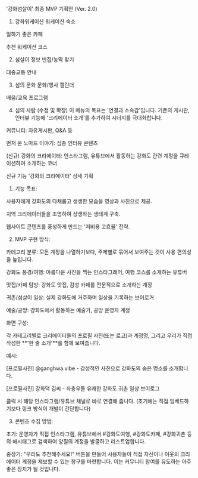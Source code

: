 '강화섬살이' 최종 MVP 기획안 (Ver. 2.0)
1. 강화워케이션
워케이션 숙소

일하기 좋은 카페

추천 워케이션 코스

2. 섬살이 정보
빈집/농막 찾기

대중교통 안내

3. 섬의 문화
문화/행사 캘린더

배움/교육 프로그램

4. 섬의 사람 (수정 및 확장)
이 메뉴의 목표는 '연결과 소속감'입니다. 기존의 게시판, 인터뷰 기능에 '크리에이터 소개'를 추가하여 시너지를 극대화합니다.

커뮤니티: 자유게시판, Q&A 등

먼저 온 노마드 이야기: 심층 인터뷰 콘텐츠

(신규) 강화의 크리에이터: 인스타그램, 유튜브에서 활동하는 강화도 관련 계정을 큐레이션하여 소개하는 코너

신규 기능 '강화의 크리에이터' 상세 기획
1. 기능 목표:

사용자에게 강화도의 다채롭고 생생한 모습을 영상과 사진으로 제공.

지역 크리에이터들을 조명하여 상생하는 생태계 구축.

웹사이트 콘텐츠를 풍성하게 만드는 '저비용 고효율' 전략.

2. MVP 구현 방식:

카테고리 분류: 모든 계정을 나열하기보다, 주제별로 묶어서 보여주는 것이 사용 편의성을 높입니다.

강화도 풍경/여행: 아름다운 사진을 찍는 인스타그래머, 여행 코스를 소개하는 유튜버

맛집/카페 탐방: 강화도 맛집, 감성 카페를 전문적으로 소개하는 계정

귀촌/섬살이 일상: 실제 강화도에 거주하며 일상을 기록하는 브이로거

예술/공방: 강화도에서 활동하는 예술가, 공방 운영자 계정

화면 구성:

각 카테고리별로 크리에이터들의 프로필 사진(또는 로고)과 계정명, 그리고 우리가 직접 작성한 **'한 줄 소개'**를 함께 보여줍니다.

예시:

[프로필사진] @ganghwa.vibe - 감성적인 사진으로 강화도의 숨은 명소를 소개합니다.

[프로필사진] 강화댁 김씨 - 좌충우돌 유쾌한 강화도 귀촌 일상 브이로그

클릭 시 해당 인스타그램/유튜브 채널로 바로 연결해 줍니다. (초기에는 직접 임베드하기보다 링크 방식이 개발이 간단합니다)

3. 콘텐츠 수집 방법:

초기: 운영자가 직접 인스타그램, 유튜브에서 #강화도여행, #강화도카페, #강화귀촌 등의 해시태그로 검색하여 양질의 계정을 발굴하고 리스트업합니다.

중장기: "우리도 추천해주세요!" 버튼을 만들어 사용자들이 직접 자신이나 이웃의 크리에이터 계정을 제보할 수 있는 창구를 마련합니다. 이는 커뮤니티 참여를 유도하는 아주 좋은 장치가 될 것입니다.